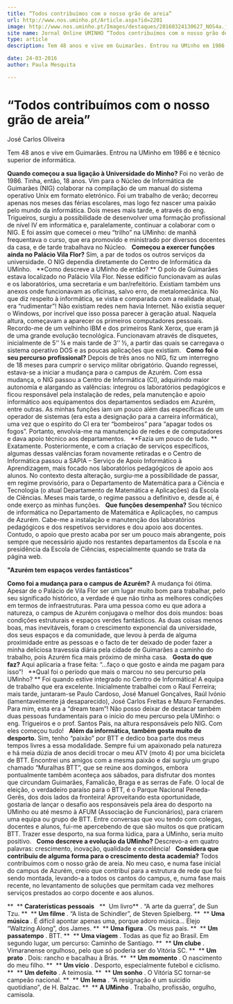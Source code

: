 ```yaml
---
title: “Todos contribuímos com o nosso grão de areia”
url: http://www.nos.uminho.pt/Article.aspx?id=2201
image: http://www.nos.uminho.pt/Images/destaques/20160324130627_NOS4a.jpg
site name: Jornal Online UMINHO “Todos contribuímos com o nosso grão de areia”
type: article
description: Tem 48 anos e vive em Guimarães. Entrou na UMinho em 1986 e é técnico superior de informática.

date: 24-03-2016
author: Paula Mesquita

---
```

# “Todos contribuímos com o nosso grão de areia”


  

José Carlos Oliveira

Tem 48 anos e vive em Guimarães. Entrou na UMinho em 1986 e é técnico superior de informática.

**Quando começou a sua ligação à Universidade do Minho?** 
Foi no verão de 1986. Tinha, então, 18 anos. Vim para o Núcleo de Informática de Guimarães (NIG) colaborar na compilação de um manual do sistema operativo Unix em formato eletrónico. Foi um trabalho de verão; decorreu apenas nos meses das férias escolares, mas logo fez nascer uma paixão pelo mundo da informática. Dois meses mais tarde, e através do eng. Trigueiros, surgiu a possibilidade de desenvolver uma formação profissional de nível IV em informática e, paralelamente, continuar a colaborar com o NIG. E foi assim que comecei o meu “trilho” na UMinho: de manhã frequentava o curso, que era promovido e ministrado por diversos docentes da casa, e de tarde trabalhava no Núcleo.
 
**Começou a exercer funções ainda no Palácio Vila Flor?** 
Sim, a par de todos os outros serviços da universidade. O NIG dependia diretamente do Centro de Informática da UMinho.
 
**Como descreve a UMinho de então? ** 
O polo de Guimarães estava localizado no Palácio Vila Flor. Nesse edifício funcionavam as aulas e os laboratórios, uma secretaria e um bar/refeitório. Existiam também uns anexos onde funcionavam as oficinas, salvo erro, de metalomecânica. No que diz respeito à informática, se vista e comparada com a realidade atual, era “rudimentar”! Não existiam redes nem havia Internet. Não existia sequer o Windows, por incrível que isso possa parecer à geração atual. Naquela altura, começavam a aparecer os primeiros computadores pessoais. Recordo-me de um velhinho IBM e dos primeiros Rank Xerox, que eram já de uma grande evolução tecnológica. Funcionavam através de disquetes, inicialmente de 5’’ ¼ e mais tarde de 3’’ ½, a partir das quais se carregava o sistema operativo DOS e as poucas aplicações que existiam.
 
**Como foi o seu percurso profissional?** 
Depois de três anos no NIG, fiz um interregno de 18 meses para cumprir o serviço militar obrigatório. Quando regressei, estava-se a iniciar a mudança para o campus de Azurém. Com essa mudança, o NIG passou a Centro de Informática (CI), adquirindo maior autonomia e alargando as valências: integrou os laboratórios pedagógicos e ficou responsável pela instalação de redes, pela manutenção e apoio informático aos equipamentos dos departamentos sediados em Azurém, entre outras. As minhas funções iam um pouco além das específicas de um operador de sistemas (era esta a designação para a carreira informática), uma vez que o espírito do CI era ter “bombeiros” para “apagar todos os fogos”. Portanto, envolvia-me na manutenção de redes e de computadores e dava apoio técnico aos departamentos.
 
**Fazia um pouco de tudo. ** 
Exatamente. Posteriormente, e com a criação de serviços específicos, algumas dessas valências foram novamente retiradas e o Centro de Informática passou a SAPIA – Serviço de Apoio Informático à Aprendizagem, mais focado nos laboratórios pedagógicos de apoio aos alunos. No contexto desta alteração, surgiu-me a possibilidade de passar, em regime provisório, para o Departamento de Matemática para a Ciência e Tecnologia (o atual Departamento de Matemática e Aplicações) da Escola de Ciências. Meses mais tarde, o regime passou a definitivo e, desde aí, é onde exerço as minhas funções.
 
**Que funções desempenha?** 
Sou técnico de informática no Departamento de Matemática e Aplicações, no campus de Azurém. Cabe-me a instalação e manutenção dos laboratórios pedagógicos e dos respetivos servidores e dou apoio aos docentes. Contudo, o apoio que presto acaba por ser um pouco mais abrangente, pois sempre que necessário ajudo nos restantes departamentos da Escola e na presidência da Escola de Ciências, especialmente quando se trata da página web.  
 

**"Azurém tem espaços verdes fantásticos"** 

**Como foi a mudança para o campus de Azurém?** 
A mudança foi ótima. Apesar de o Palácio de Vila Flor ser um lugar muito bom para trabalhar, pelo seu significado histórico, a verdade é que não tinha as melhores condições em termos de infraestruturas. Para uma pessoa como eu que adora a natureza, o campus de Azurém conjugava o melhor dos dois mundos: boas condições estruturais e espaços verdes fantásticos. As duas coisas menos boas, mas inevitáveis, foram o crescimento exponencial da universidade, dos seus espaços e da comunidade, que levou à perda de alguma proximidade entre as pessoas e o facto de ter deixado de poder fazer a minha deliciosa travessia diária pela cidade de Guimarães a caminho do trabalho, pois Azurém fica mais próximo de minha casa.
 
**Gosta do que faz?** 
Aqui aplicaria a frase feita: “…faço o que gosto e ainda me pagam para isso”!
 
**Qual foi o período que mais o marcou no seu percurso pela UMinho? ** 
Foi quando estive integrado no Centro de Informática! A equipa de trabalho que era excelente. Inicialmente trabalhei com o Raul Ferreira; mais tarde, juntaram-se Paulo Cardoso, José Manuel Gonçalves, Raúl Ivónio (lamentavelmente já desaparecido), José Carlos Freitas e Mauro Fernandes. Para mim, esta era a “dream team”! Não posso deixar de destacar também duas pessoas fundamentais para o início do meu percurso pela UMinho: o eng. Trigueiros e o prof. Santos Pais, na altura responsáveis pelo NIG. Com eles começou tudo!
 
**Além da informática, também gosta muito de desporto.** 
Sim, tenho “paixão” por BTT e dedico boa parte dos meus tempos livres a essa modalidade. Sempre fui um apaixonado pela natureza e há meia dúzia de anos decidi trocar o meu ATV (moto 4) por uma bicicleta de BTT. Encontrei uns amigos com a mesma paixão e daí surgiu um grupo chamado “Muralhas BTT”, que se reúne aos domingos, embora pontualmente também aconteça aos sábados, para disfrutar dos montes que circundam Guimarães, Famalicão, Braga e as serras de Fafe. O local de eleição, o verdadeiro paraíso para o BTT, é o Parque Nacional Peneda-Gerês, dos dois lados da fronteira! Aproveitando esta oportunidade, gostaria de lançar o desafio aos responsáveis pela área do desporto na UMinho ou até mesmo à AFUM (Associação de Funcionários), para criarem uma equipa ou grupo de BTT. Entre conversas que vou tendo com colegas, docentes e alunos, fui-me apercebendo de que são muitos os que praticam BTT. Trazer esse desporto, na sua forma lúdica, para a UMinho, seria muito positivo.
 
**Como descreve a evolução da UMinho?** 
Descrevo-a em quatro palavras: crescimento, inovação, qualidade e excelência!
 
**Considera que contribuiu de alguma forma para o crescimento desta academia?** 
Todos contribuímos com o nosso grão de areia. No meu caso, e numa fase inicial do campus de Azurém, creio que contribuí para a estrutura de rede que foi sendo montada, levando-a a todos os cantos do campus, e, numa fase mais recente, no levantamento de soluções que permitam cada vez melhores serviços prestados ao corpo docente e aos alunos.
 
 

**  ** **Caraterísticas pessoais** 
 
**  Um livro** . “A arte da guerra”, de Sun Tzu.
**  ** **Um filme** . “A lista de Schindler”, de Steven Spielberg.
**  ** **Uma música** . É difícil apontar apenas uma, porque adoro música… Elejo “Waltzing Along”, dos James.
**  ** **Uma figura** . Os meus pais.
**  ** **Um passatempo** . BTT.
**  ** **Uma viagem** . Todas as que fiz ao Brasil. Em segundo lugar, um percurso: Caminho de Santiago.
**  ** **Um clube** . Vimaranense orgulhoso, pelo que só poderia ser do Vitória SC.
**  ** **Um prato** . Dois: rancho e bacalhau à Brás.
**  ** **Um momento** . O nascimento do meu filho.
**  ** **Um vício** . Desporto, especialmente futebol e ciclismo.
**  ** **Um defeito** . A teimosia.
**  ** **Um sonho** . O Vitória SC tornar-se campeão nacional.
**  ** **Um lema** . “A resignação é um suicídio quotidiano”, de H. Balzac.
**  ** **A UMinho** . Trabalho, profissão, orgulho, camisola.
 


